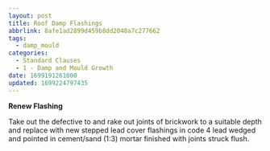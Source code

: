 ```yaml
---
layout: post
title: Roof Damp Flashings
abbrlink: 8afe1ad2899d459b8dd2048a7c277662
tags:
  - damp_mould
categories:
  - Standard Clauses
  - 1 - Damp and Mould Growth
date: 1699191261000
updated: 1699224797435
---
```


**Renew Flashing**

Take out the defective to and rake out joints of brickwork to a suitable depth and replace with new stepped lead cover flashings in code 4 lead wedged and pointed in cement/sand (1:3) mortar finished with joints struck flush.
